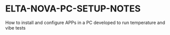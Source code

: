 # ELTA-NOVA-PC-SETUP-NOTES
How to install and configure APPs in a PC developed to run temperature and vibe tests
